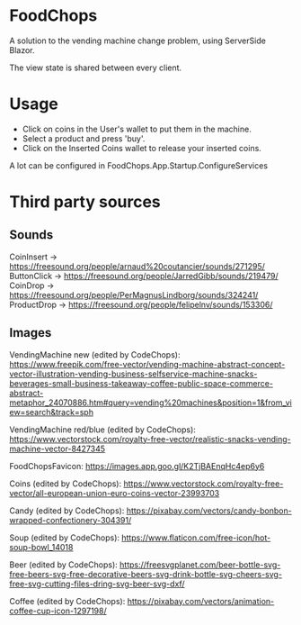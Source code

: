 # FoodChops

A solution to the vending machine change problem, using ServerSide Blazor.

The view state is shared between every client.

# Usage
- Click on coins in the User's wallet to put them in the machine.
- Select a product and press 'buy'.
- Click on the Inserted Coins wallet to release your inserted coins.

A lot can be configured in FoodChops.App.Startup.ConfigureServices

# Third party sources

## Sounds

CoinInsert			-> https://freesound.org/people/arnaud%20coutancier/sounds/271295/
ButtonClick			-> https://freesound.org/people/JarredGibb/sounds/219479/
CoinDrop			-> https://freesound.org/people/PerMagnusLindborg/sounds/324241/
ProductDrop			-> https://freesound.org/people/felipelnv/sounds/153306/

## Images

VendingMachine new (edited by CodeChops):
https://www.freepik.com/free-vector/vending-machine-abstract-concept-vector-illustration-vending-business-selfservice-machine-snacks-beverages-small-business-takeaway-coffee-public-space-commerce-abstract-metaphor_24070886.htm#query=vending%20machines&position=1&from_view=search&track=sph

VendingMachine red/blue (edited by CodeChops):
https://www.vectorstock.com/royalty-free-vector/realistic-snacks-vending-machine-vector-8427345

FoodChopsFavicon:
https://images.app.goo.gl/K2TjBAEnqHc4ep6y6

Coins (edited by CodeChops):
https://www.vectorstock.com/royalty-free-vector/all-european-union-euro-coins-vector-23993703

Candy (edited by CodeChops):
https://pixabay.com/vectors/candy-bonbon-wrapped-confectionery-304391/

Soup (edited by CodeChops):
https://www.flaticon.com/free-icon/hot-soup-bowl_14018

Beer (edited by CodeChops):
https://freesvgplanet.com/beer-bottle-svg-free-beers-svg-free-decorative-beers-svg-drink-bottle-svg-cheers-svg-free-svg-cutting-files-dring-svg-beer-svg-dxf/

Coffee (edited by CodeChops):
https://pixabay.com/vectors/animation-coffee-cup-icon-1297198/
